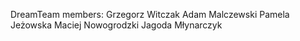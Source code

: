 DreamTeam members:
Grzegorz Witczak
Adam Malczewski
Pamela Jeżowska
Maciej Nowogrodzki
Jagoda Młynarczyk